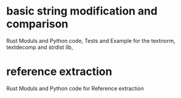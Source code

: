 # basic string modification and comparison
Rust Moduls and Python code, Tests and Example for the textnorm, textdecomp and strdist lib, 

# reference extraction
Rust Moduls and Python code for Reference extraction
